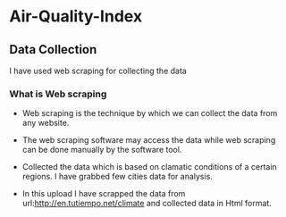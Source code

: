 # Air-Quality-Index
 
## Data Collection
I have used web scraping for collecting the data


### What is Web scraping
* Web scraping is the technique by which we can collect the data from any website. 
* The web scraping software may access the data while web scraping can be done manually by the software tool.

* Collected the data which is based on clamatic conditions of a certain regions. I have grabbed few cities data for analysis.

* In this upload I have scrapped the data from url:http://en.tutiempo.net/climate and collected data in Html format.

